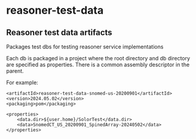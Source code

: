 # reasoner-test-data



## Reasoner test data artifacts

Packages test dbs for testing reasoner service implementations

Each db is packaged in a project where the root directory and db directory are specified as properties. There is a common assembly descriptor in the parent.

For example:

	<artifactId>reasoner-test-data-snomed-us-20200901</artifactId>
	<version>2024.05.02</version>
	<packaging>pom</packaging>

	<properties>
		<data.dir>${user.home}/SolorTest</data.dir>
		<data>SnomedCT_US_20200901_SpinedArray-20240502</data>
	</properties>
